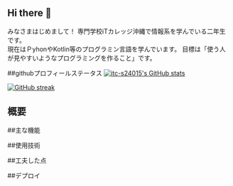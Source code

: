 ## Hi there 👋
みなさまはじめまして！
専門学校iTカレッジ沖縄で情報系を学んでいる二年生です。<br>
現在はＰyhonやKotlin等のプログラミン言語を学んでいます。
目標は「使う人が見やすいようなプログラミングを作ること」です。

##githubプロフィールステータス
[![itc-s24015's GitHub stats](https://github-readme-stats.vercel.app/api?username=itc-s24015&show_icons=true&theme=radical)](https://github.com/sitc-24015)

[![GitHub streak](https://github-readme-streak-stats.herokuapp.com/?user=itc-s24015&theme=dark)](https://github.com/itc-s24015)


## 概要


##主な機能

##使用技術

##工夫した点

##デプロイ

##
<!--
**itc-s24015/itc-S24015** is a ✨ _special_ ✨ repository because its `README.md` (this file) appears on your GitHub profile.

Here are some ideas to get you started:

- 🔭 I’m currently working on ...
- 🌱 I’m currently learning ...
- 👯 I’m looking to collaborate on ...
- 🤔 I’m looking for help with ...
- 💬 Ask me about ...
- 📫 How to reach me: ...
- 😄 Pronouns: ...
- ⚡ Fun fact: ...
-->
